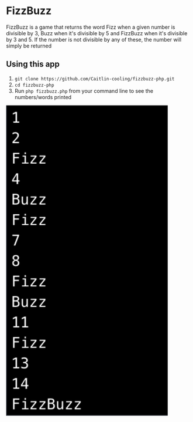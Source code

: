 # FizzBuzz
FizzBuzz is a game that returns the word Fizz when a given number is divisible by 3, Buzz when it's divisible by 5 and FizzBuzz when it's divisible by 3 and 5. If the number is not divisible by any of these, the number will simply be returned

## Using this app
1. `git clone https://github.com/Caitlin-cooling/fizzbuzz-php.git`
2. `cd fizzbuzz-php`
3. Run `php fizzbuzz.php` from your command line to see the numbers/words printed

![alt text](new-image.png)

